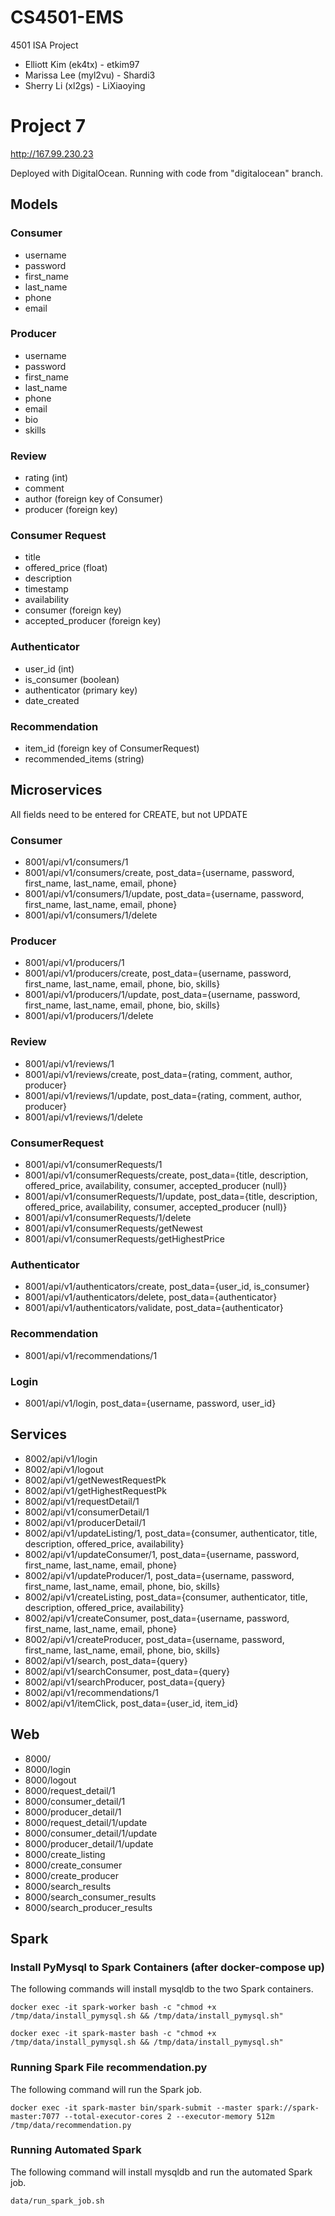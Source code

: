 # CS4501-EMS
4501 ISA Project
* Elliott Kim (ek4tx) - etkim97
* Marissa Lee (myl2vu) - Shardi3
* Sherry Li (xl2gs) - LiXiaoying

# Project 7

http://167.99.230.23

Deployed with DigitalOcean.  Running with code from "digitalocean" branch.

## Models

### Consumer
* username
* password
* first_name
* last_name
* phone
* email

### Producer
* username
* password
* first_name
* last_name
* phone
* email
* bio
* skills

### Review
* rating (int)
* comment
* author (foreign key of Consumer)
* producer (foreign key)

### Consumer Request
* title
* offered_price (float)
* description
* timestamp
* availability
* consumer (foreign key)
* accepted_producer (foreign key)

### Authenticator
* user_id (int)
* is_consumer (boolean)
* authenticator (primary key)
* date_created

### Recommendation
* item_id (foreign key of ConsumerRequest)
* recommended_items (string)


## Microservices

All fields need to be entered for CREATE, but not UPDATE

### Consumer
* 8001/api/v1/consumers/1
* 8001/api/v1/consumers/create, post_data={username, password, first_name, last_name, email, phone}
* 8001/api/v1/consumers/1/update, post_data={username, password, first_name, last_name, email, phone}
* 8001/api/v1/consumers/1/delete

### Producer
* 8001/api/v1/producers/1
* 8001/api/v1/producers/create, post_data={username, password, first_name, last_name, email, phone, bio, skills}
* 8001/api/v1/producers/1/update, post_data={username, password, first_name, last_name, email, phone, bio, skills}
* 8001/api/v1/producers/1/delete

### Review
* 8001/api/v1/reviews/1
* 8001/api/v1/reviews/create, post_data={rating, comment, author, producer}
* 8001/api/v1/reviews/1/update, post_data={rating, comment, author, producer}
* 8001/api/v1/reviews/1/delete

### ConsumerRequest
* 8001/api/v1/consumerRequests/1
* 8001/api/v1/consumerRequests/create, post_data={title, description, offered_price, availability, consumer, accepted_producer (null)}
* 8001/api/v1/consumerRequests/1/update, post_data={title, description, offered_price, availability, consumer, accepted_producer (null)}
* 8001/api/v1/consumerRequests/1/delete
* 8001/api/v1/consumerRequests/getNewest
* 8001/api/v1/consumerRequests/getHighestPrice

### Authenticator
* 8001/api/v1/authenticators/create, post_data={user_id, is_consumer}
* 8001/api/v1/authenticators/delete, post_data={authenticator}
* 8001/api/v1/authenticators/validate, post_data={authenticator}

### Recommendation
* 8001/api/v1/recommendations/1

### Login
* 8001/api/v1/login, post_data={username, password, user_id}

## Services

* 8002/api/v1/login
* 8002/api/v1/logout
* 8002/api/v1/getNewestRequestPk
* 8002/api/v1/getHighestRequestPk
* 8002/api/v1/requestDetail/1
* 8002/api/v1/consumerDetail/1
* 8002/api/v1/producerDetail/1
* 8002/api/v1/updateListing/1, post_data={consumer, authenticator, title, description, offered_price, availability}
* 8002/api/v1/updateConsumer/1, post_data={username, password, first_name, last_name, email, phone}
* 8002/api/v1/updateProducer/1, post_data={username, password, first_name, last_name, email, phone, bio, skills}
* 8002/api/v1/createListing, post_data={consumer, authenticator, title, description, offered_price, availability}
* 8002/api/v1/createConsumer, post_data={username, password, first_name, last_name, email, phone}
* 8002/api/v1/createProducer, post_data={username, password, first_name, last_name, email, phone, bio, skills}
* 8002/api/v1/search, post_data={query}
* 8002/api/v1/searchConsumer, post_data={query}
* 8002/api/v1/searchProducer, post_data={query}
* 8002/api/v1/recommendations/1
* 8002/api/v1/itemClick, post_data={user_id, item_id}

## Web

* 8000/
* 8000/login
* 8000/logout
* 8000/request_detail/1
* 8000/consumer_detail/1
* 8000/producer_detail/1
* 8000/request_detail/1/update
* 8000/consumer_detail/1/update
* 8000/producer_detail/1/update
* 8000/create_listing
* 8000/create_consumer
* 8000/create_producer
* 8000/search_results
* 8000/search_consumer_results
* 8000/search_producer_results


## Spark

### Install PyMysql to Spark Containers (after docker-compose up)
The following commands will install mysqldb to the two Spark containers.

```
docker exec -it spark-worker bash -c "chmod +x /tmp/data/install_pymysql.sh && /tmp/data/install_pymysql.sh"

docker exec -it spark-master bash -c "chmod +x /tmp/data/install_pymysql.sh && /tmp/data/install_pymysql.sh"
```

### Running Spark File recommendation.py
The following command will run the Spark job.

```
docker exec -it spark-master bin/spark-submit --master spark://spark-master:7077 --total-executor-cores 2 --executor-memory 512m /tmp/data/recommendation.py
```

### Running Automated Spark
The following command will install mysqldb and run the automated Spark job.

```
data/run_spark_job.sh
```